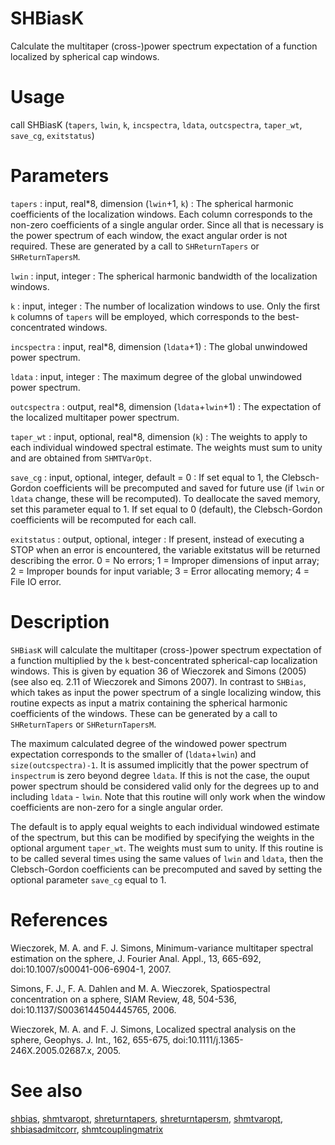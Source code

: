 # SHBiasK

Calculate the multitaper (cross-)power spectrum expectation of a function localized by spherical cap windows.

# Usage

call SHBiasK (`tapers`, `lwin`, `k`, `incspectra`, `ldata`, `outcspectra`, `taper_wt`, `save_cg`, `exitstatus`)

# Parameters

`tapers` : input, real\*8, dimension (`lwin`+1, `k`)
:   The spherical harmonic coefficients of the localization windows. Each column corresponds to the non-zero coefficients of a single angular order. Since all that is necessary is the power spectrum of each window, the exact angular order is not required. These are generated by a call to `SHReturnTapers` or `SHReturnTapersM`.

`lwin` : input, integer
:   The spherical harmonic bandwidth of the localization windows.

`k` : input, integer
:   The number of localization windows to use. Only the first `k` columns of `tapers` will be employed, which corresponds to the best-concentrated windows.

`incspectra` : input, real\*8, dimension (`ldata`+1)
:   The global unwindowed power spectrum.

`ldata` : input, integer
:   The maximum degree of the global unwindowed power spectrum.

`outcspectra` : output, real\*8, dimension (`ldata`+`lwin`+1)
:   The expectation of the localized multitaper power spectrum.

`taper_wt` : input, optional, real\*8, dimension (`k`)
:   The weights to apply to each individual windowed spectral estimate. The weights must sum to unity and are obtained from `SHMTVarOpt`.

`save_cg` : input, optional, integer, default = 0
:   If set equal to 1, the Clebsch-Gordon coefficients will be precomputed and saved for future use (if `lwin` or `ldata` change, these will be recomputed). To deallocate the saved memory, set this parameter equal to 1. If set equal to 0 (default), the Clebsch-Gordon coefficients will be recomputed for each call.

`exitstatus` : output, optional, integer
:   If present, instead of executing a STOP when an error is encountered, the variable exitstatus will be returned describing the error. 0 = No errors; 1 = Improper dimensions of input array; 2 = Improper bounds for input variable; 3 = Error allocating memory; 4 = File IO error.

# Description

`SHBiasK` will calculate the multitaper (cross-)power spectrum expectation of a function multiplied by the `k` best-concentrated spherical-cap localization windows. This is given by equation 36 of Wieczorek and Simons (2005) (see also eq. 2.11 of Wieczorek and Simons 2007). In contrast to `SHBias`, which takes as input the power spectrum of a single localizing window, this routine expects as input a matrix containing the spherical harmonic coefficients of the windows. These can be generated by a call to `SHReturnTapers` or `SHReturnTapersM`.

The maximum calculated degree of the windowed power spectrum expectation corresponds to the smaller of (`ldata`+`lwin`) and `size(outcspectra)-1`. It is assumed implicitly that the power spectrum of `inspectrum` is zero beyond degree `ldata`. If this is not the case, the ouput power spectrum should be considered valid only for the degrees up to and including `ldata` - `lwin`. Note that this routine will only work when the window coefficients are non-zero for a single angular order.

The default is to apply equal weights to each individual windowed estimate of the spectrum, but this can be modified by specifying the weights in the optional argument `taper_wt`. The weights must sum to unity. If this routine is to be called several times using the same values of `lwin` and `ldata`, then the Clebsch-Gordon coefficients can be precomputed and saved by setting the optional parameter `save_cg` equal to 1.

# References

Wieczorek, M. A. and F. J. Simons, Minimum-variance multitaper spectral estimation on the sphere, J. Fourier Anal. Appl., 13, 665-692, doi:10.1007/s00041-006-6904-1, 2007.

Simons, F. J., F. A. Dahlen and M. A. Wieczorek, Spatiospectral concentration on a sphere, SIAM Review, 48, 504-536, doi:10.1137/S0036144504445765, 2006.

Wieczorek, M. A. and F. J. Simons, Localized spectral analysis on the sphere, 
Geophys. J. Int., 162, 655-675, doi:10.1111/j.1365-246X.2005.02687.x, 2005.

# See also

[shbias](shbias.html), [shmtvaropt](shmtvaropt.html), [shreturntapers](shreturntapers.html), [shreturntapersm](shreturntapersm.html), [shmtvaropt](shmtvaropt.html), [shbiasadmitcorr](shbiasadmitcorr.html), [shmtcouplingmatrix](shmtcouplingmatrix.html)
